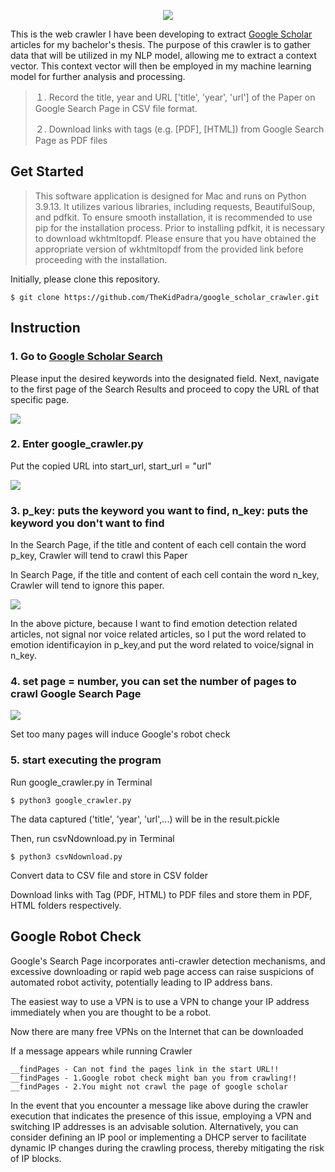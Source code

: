 

<p align="center"><img width="auto" src="https://github.com/TheKidPadra/google_scholar_crawler/blob/main/Assets/Google_crawl_faster_FI.png" /></p>

This is the web crawler I have been developing to extract [Google Scholar](https://scholar.google.com/) articles for my bachelor's thesis. The purpose of this crawler is to gather data that will be utilized in my NLP model, allowing me to extract a context vector. This context vector will then be employed in my machine learning model for further analysis and processing.

>１. Record the title, year and URL ['title', 'year', 'url'] of the Paper on Google Search Page in CSV file format.
>
>２. Download links with tags (e.g. [PDF], [HTML]) from Google Search Page as PDF files

## Get Started

>This software application is designed for Mac and runs on Python 3.9.13. It utilizes various libraries, including requests, BeautifulSoup, and pdfkit. To ensure smooth installation, it is recommended to use pip for the installation process.
>Prior to installing pdfkit, it is necessary to download wkhtmltopdf. Please ensure that you have obtained the appropriate version of wkhtmltopdf from the provided link before proceeding with the installation.

Initially, please clone this repository.

```
$ git clone https://github.com/TheKidPadra/google_scholar_crawler.git
```

## Instruction

### 1. Go to [Google Scholar Search](https://scholar.google.com/)

Please input the desired keywords into the designated field. Next, navigate to the first page of the Search Results and proceed to copy the URL of that specific page.

![](https://github.com/TheKidPadra/google_scholar_crawler/blob/main/Assets/GS.png)

### 2. Enter google_crawler.py

Put the copied URL into start_url, start_url = "url"

![](https://github.com/TheKidPadra/google_scholar_crawler/blob/main/Assets/google_crawler_py(v2).png)

### 3. p_key: puts the keyword you want to find, n_key: puts the keyword you don't want to find

In the Search Page, if the title and content of each cell contain the word p_key, Crawler will tend to crawl this Paper

In Search Page, if the title and content of each cell contain the word n_key, Crawler will tend to ignore this paper.

![](https://github.com/TheKidPadra/google_scholar_crawler/blob/main/Assets/google_crawler_py.png)

In the above picture, because I want to find emotion detection related articles, not signal nor voice related articles, so I put the word related to emotion identificayion in p_key,and put the word related to voice/signal in n_key.

### 4. set page = number, you can set the number of pages to crawl Google Search Page

![](https://github.com/TheKidPadra/google_scholar_crawler/blob/main/Assets/google_crawler_py(v3).png)

Set too many pages will induce Google's robot check

### 5. start executing the program

Run google_crawler.py in Terminal

```
$ python3 google_crawler.py
```

The data captured ('title', 'year', 'url',...) will be in the result.pickle

Then, run csvNdownload.py in Terminal

```
$ python3 csvNdownload.py
```

Convert data to CSV file and store in CSV folder

Download links with Tag (PDF, HTML) to PDF files and store them in PDF, HTML folders respectively.

## Google Robot Check

Google's Search Page incorporates anti-crawler detection mechanisms, and excessive downloading or rapid web page access can raise suspicions of automated robot activity, potentially leading to IP address bans.

The easiest way to use a VPN is to use a VPN to change your IP address immediately when you are thought to be a robot.

Now there are many free VPNs on the Internet that can be downloaded

If a message appears while running Crawler

```
__findPages - Can not find the pages link in the start URL!!
__findPages - 1.Google robot check might ban you from crawling!!
__findPages - 2.You might not crawl the page of google scholar

```

In the event that you encounter a message like above during the crawler execution that indicates the presence of this issue, employing a VPN and switching IP addresses is an advisable solution. Alternatively, you can consider defining an IP pool or implementing a DHCP server to facilitate dynamic IP changes during the crawling process, thereby mitigating the risk of IP blocks.
